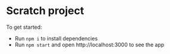 # Scratch project

To get started:

- Run `npm i` to install dependencies
- Run `npm start` and open http://localhost:3000 to see the app

